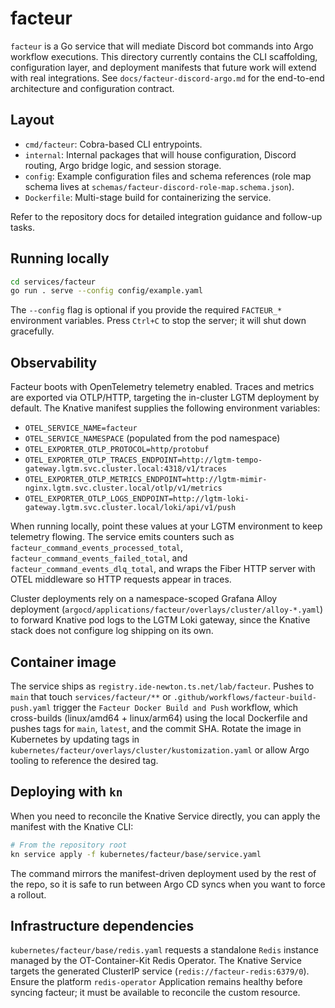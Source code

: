 # facteur

`facteur` is a Go service that will mediate Discord bot commands into Argo workflow executions. This directory currently contains the CLI scaffolding, configuration layer, and deployment manifests that future work will extend with real integrations. See `docs/facteur-discord-argo.md` for the end-to-end architecture and configuration contract.

## Layout

- `cmd/facteur`: Cobra-based CLI entrypoints.
- `internal`: Internal packages that will house configuration, Discord routing, Argo bridge logic, and session storage.
- `config`: Example configuration files and schema references (role map schema lives at `schemas/facteur-discord-role-map.schema.json`).
- `Dockerfile`: Multi-stage build for containerizing the service.

Refer to the repository docs for detailed integration guidance and follow-up tasks.

## Running locally

```bash
cd services/facteur
go run . serve --config config/example.yaml
```

The `--config` flag is optional if you provide the required `FACTEUR_*` environment variables. Press `Ctrl+C` to stop the server; it will shut down gracefully.

## Observability

Facteur boots with OpenTelemetry telemetry enabled. Traces and metrics are exported via OTLP/HTTP, targeting the in-cluster LGTM deployment by default. The Knative manifest supplies the following environment variables:

- `OTEL_SERVICE_NAME=facteur`
- `OTEL_SERVICE_NAMESPACE` (populated from the pod namespace)
- `OTEL_EXPORTER_OTLP_PROTOCOL=http/protobuf`
- `OTEL_EXPORTER_OTLP_TRACES_ENDPOINT=http://lgtm-tempo-gateway.lgtm.svc.cluster.local:4318/v1/traces`
- `OTEL_EXPORTER_OTLP_METRICS_ENDPOINT=http://lgtm-mimir-nginx.lgtm.svc.cluster.local/otlp/v1/metrics`
- `OTEL_EXPORTER_OTLP_LOGS_ENDPOINT=http://lgtm-loki-gateway.lgtm.svc.cluster.local/loki/api/v1/push`

When running locally, point these values at your LGTM environment to keep telemetry flowing. The service emits counters such as `facteur_command_events_processed_total`, `facteur_command_events_failed_total`, and `facteur_command_events_dlq_total`, and wraps the Fiber HTTP server with OTEL middleware so HTTP requests appear in traces.

Cluster deployments rely on a namespace-scoped Grafana Alloy deployment (`argocd/applications/facteur/overlays/cluster/alloy-*.yaml`) to forward Knative pod logs to the LGTM Loki gateway, since the Knative stack does not configure log shipping on its own.

## Container image

The service ships as `registry.ide-newton.ts.net/lab/facteur`. Pushes to `main` that touch `services/facteur/**` or `.github/workflows/facteur-build-push.yaml` trigger the `Facteur Docker Build and Push` workflow, which cross-builds (linux/amd64 + linux/arm64) using the local Dockerfile and pushes tags for `main`, `latest`, and the commit SHA. Rotate the image in Kubernetes by updating tags in `kubernetes/facteur/overlays/cluster/kustomization.yaml` or allow Argo tooling to reference the desired tag.

## Deploying with `kn`

When you need to reconcile the Knative Service directly, you can apply the manifest with the Knative CLI:

```bash
# From the repository root
kn service apply -f kubernetes/facteur/base/service.yaml
```

The command mirrors the manifest-driven deployment used by the rest of the repo, so it is safe to run between Argo CD syncs when you want to force a rollout.

## Infrastructure dependencies

`kubernetes/facteur/base/redis.yaml` requests a standalone `Redis` instance managed by the OT-Container-Kit Redis Operator. The Knative Service targets the generated ClusterIP service (`redis://facteur-redis:6379/0`). Ensure the platform `redis-operator` Application remains healthy before syncing facteur; it must be available to reconcile the custom resource.
